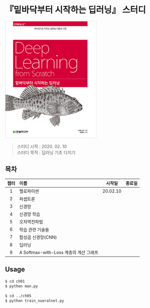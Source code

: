 # 『밑바닥부터 시작하는 딥러닝』 스터디

<img src="/data/book.jpg" width="300px" alt="book"></img><br/>
> 스터디 시작 : 2020. 02. 10<br>
> 스터디 목적 : 딥러닝 기초 다지기

## 목차
|챕터|이름|시작일|종료일|
|:---:|:---|:---:|:---:|
|1|헬로파이썬|20.02.10||
|2|퍼셉트론|||
|3|신경망|||
|4|신경망 학습|||
|5|오차역전파법|||
|6|학습 관련 기술들|||
|7|합성곱 신경망(CNN)|||
|8|딥러닝|||
|9|A Softmax-with-Loss 계층의 계산 그래프|||

## Usage
```
$ cd ch01
$ python man.py

$ cd ../ch05
$ python train_nueralnet.py
```
